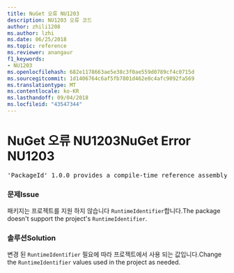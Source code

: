 ```yaml
---
title: NuGet 오류 NU1203
description: NU1203 오류 코드
author: zhili1208
ms.author: lzhi
ms.date: 06/25/2018
ms.topic: reference
ms.reviewer: anangaur
f1_keywords:
- NU1203
ms.openlocfilehash: 682e1178663ae5e38c3f0ae559d0789cf4c0715d
ms.sourcegitcommit: 1d1406764c6af5fb7801d462e0c4afc9092fa569
ms.translationtype: MT
ms.contentlocale: ko-KR
ms.lasthandoff: 09/04/2018
ms.locfileid: "43547344"
---
```

# <a name="nuget-error-nu1203"></a><span data-ttu-id="b23b3-103">NuGet 오류 NU1203</span><span class="sxs-lookup"><span data-stu-id="b23b3-103">NuGet Error NU1203</span></span>

<pre>'PackageId' 1.0.0 provides a compile-time reference assembly for 'Foo.dll' on 'TargetFramework', but there is no compatible run-time assembly.</pre>

### <a name="issue"></a><span data-ttu-id="b23b3-104">문제</span><span class="sxs-lookup"><span data-stu-id="b23b3-104">Issue</span></span>
<span data-ttu-id="b23b3-105">패키지는 프로젝트를 지원 하지 않습니다 `RuntimeIdentifier`합니다.</span><span class="sxs-lookup"><span data-stu-id="b23b3-105">The package doesn't support the project's `RuntimeIdentifier`.</span></span> 

### <a name="solution"></a><span data-ttu-id="b23b3-106">솔루션</span><span class="sxs-lookup"><span data-stu-id="b23b3-106">Solution</span></span>
<span data-ttu-id="b23b3-107">변경 된 `RuntimeIdentifier` 필요에 따라 프로젝트에서 사용 되는 값입니다.</span><span class="sxs-lookup"><span data-stu-id="b23b3-107">Change the `RuntimeIdentifier` values used in the project as needed.</span></span>